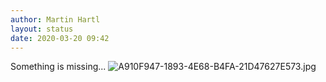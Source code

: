 ```yaml
---
author: Martin Hartl
layout: status
date: 2020-03-20 09:42
---
```

Something is missing...
![A910F947-1893-4E68-B4FA-21D47627E573.jpg](http://share.hartl.co/micro/A910F947-1893-4E68-B4FA-21D47627E573.jpg)